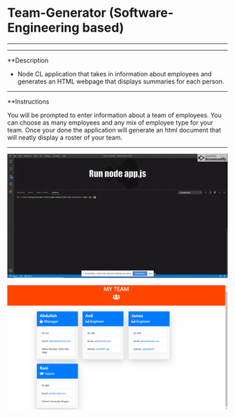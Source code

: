 # Team-Generator (Software-Engineering based)
___________________________________________________________________________________________________________________________________________
___________________________________________________________________________________________________________________________________________

**Description

- Node CL application that takes in information about employees and generates an HTML webpage that displays summaries for each person.

____________________________________________________________________________________________________________________________________

**Instructions

You will be prompted to enter information about a team of employees. You can choose as many employees and any mix of employee type for your team. Once your done the application will generate an html document that will neatly display a roster of your team.

____________________________________________________________________________________________________________________________________

![Gif](teamgeneratorGIF.gif)

![Example profile](./example-img.png)